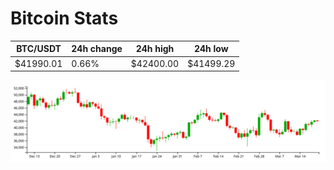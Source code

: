 # Bitcoin Stats

BTC/USDT|24h change|24h high|24h low|
|---|---|---|---|
|$41990.01|0.66%|$42400.00|$41499.29|

<img src="./chart.svg">
